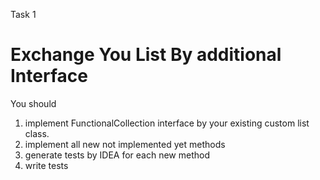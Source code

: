 Task 1

# Exchange You List By additional Interface

You should

1) implement FunctionalCollection interface by your existing custom list class.
2) implement all new not implemented yet methods
3) generate tests by IDEA for each new method
4) write tests